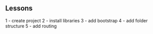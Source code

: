 ## Lessons

1 - create project
2 - install libraries
3 - add bootstrap
4 - add folder structure
5 - add routing
